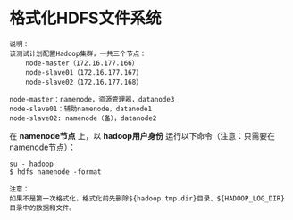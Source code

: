 格式化HDFS文件系统
=================================================================================
```
说明：
该测试计划配置Hadoop集群，一共三个节点：
    node-master（172.16.177.166）
    node-slave01（172.16.177.167）
    node-slave02（172.16.177.168）

node-master：namenode，资源管理器，datanode3
node-slave01：辅助namenode，datanode1
node-slave02: namenode（备），datanode2
```

在 **namenode节点** 上，以 **hadoop用户身份** 运行以下命令（注意：只需要在namenode节点）：
```shell
su - hadoop
$ hdfs namenode -format
```
```
注意：
如果不是第一次格式化，格式化前先删除${hadoop.tmp.dir}目录、${HADOOP_LOG_DIR}目录中的数据和文件。
```
